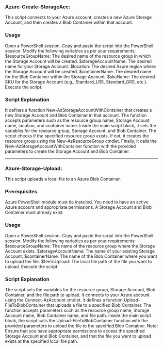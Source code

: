 ### Azure-Create-StorageAcc:
This script connects to your Azure account, creates a new Azure Storage Account, and then creates a Blob Container within that account.

### Usage
Open a PowerShell session.
Copy and paste the script into the PowerShell session.
Modify the following variables as per your requirements:
$resourceGroupName: The desired name of the resource group in which the Storage Account will be created.
$storageAccountName: The desired name for your Storage Account.
$location: The desired Azure region where the Storage Account will be created.
$containerName: The desired name for the Blob Container within the Storage Account.
$skuName: The desired SKU for the Storage Account (e.g., Standard_LRS, Standard_GRS, etc.).
Execute the script.

### Script Explanation
It defines a function New-AzStorageAccountWithContainer that creates a new Storage Account and Blob Container in that account. The function accepts parameters such as the resource group name, Storage Account name, location, and container name.
Inside the main script block, it sets the variables for the resource group, Storage Account, and Blob Container.
The script checks if the specified resource group exists. If not, it creates the resource group using the New-AzResourceGroup cmdlet.
Finally, it calls the New-AzStorageAccountWithContainer function with the provided parameters to create the Storage Account and Blob Container.

-----------------------------------------------------------------

### Azure-Storage-Upload:
This script uploads a local file to an Azure Blob Container.

### Prerequisites
Azure PowerShell module must be installed.
You need to have an active Azure account and appropriate permissions.
A Storage Account and Blob Container must already exist.

### Usage
Open a PowerShell session.
Copy and paste the script into the PowerShell session.
Modify the following variables as per your requirements:
$resourceGroupName: The name of the resource group where the Storage Account exists.
$storageAccountName: The name of your existing Storage Account.
$containerName: The name of the Blob Container where you want to upload the file.
$fileToUpload: The local file path of the file you want to upload.
Execute the script.

### Script Explanation
The script sets the variables for the resource group, Storage Account, Blob Container, and the file path to upload.
It connects to your Azure account using the Connect-AzAccount cmdlet.
It defines a function Upload-FileToBlobContainer that uploads a file to a specified Blob Container. The function accepts parameters such as the resource group name, Storage Account name, Blob Container name, and file path.
Inside the main script block, the script calls the Upload-FileToBlobContainer function with the provided parameters to upload the file to the specified Blob Container.
Note: Ensure that you have appropriate permissions to access the specified Storage Account and Blob Container, and that the file you want to upload exists at the specified local file path.
